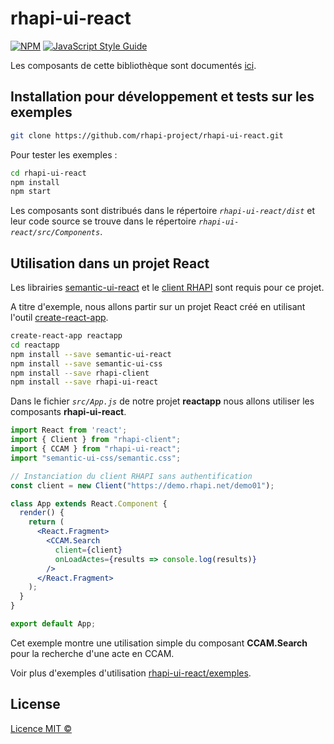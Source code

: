 # rhapi-ui-react

>

[![NPM](https://img.shields.io/npm/v/rhapi-ui-react?color=brightgreen&logo=npm)](https://www.npmjs.com/package/rhapi-ui-react) [![JavaScript Style Guide](https://img.shields.io/badge/code_style-standard-brightgreen.svg)](https://standardjs.com)


Les composants de cette bibliothèque sont documentés [ici](https://github.com/rhapi-project/rhapi-ui-react/blob/master/docs/composants.md).

## Installation pour développement et tests sur les exemples

```bash
git clone https://github.com/rhapi-project/rhapi-ui-react.git
```

Pour tester les exemples :

```bash
cd rhapi-ui-react
npm install
npm start
```
Les composants sont distribués dans le répertoire *`rhapi-ui-react/dist`* et leur code source se trouve dans le répertoire *`rhapi-ui-react/src/Components`*.

## Utilisation dans un projet React

Les librairies [semantic-ui-react](https://react.semantic-ui.com/) et le [client RHAPI](https://github.com/rhapi-project/rhapi-client) sont requis pour ce projet.

A titre d'exemple, nous allons partir sur un projet React créé en utilisant l'outil [create-react-app](https://www.npmjs.com/package/create-react-app).

```bash
create-react-app reactapp
cd reactapp
npm install --save semantic-ui-react
npm install --save semantic-ui-css
npm install --save rhapi-client
npm install --save rhapi-ui-react
```

Dans le fichier *`src/App.js`* de notre projet **reactapp** nous allons utiliser les composants **rhapi-ui-react**.

```jsx
import React from 'react';
import { Client } from "rhapi-client";
import { CCAM } from "rhapi-ui-react";
import "semantic-ui-css/semantic.css";

// Instanciation du client RHAPI sans authentification
const client = new Client("https://demo.rhapi.net/demo01");

class App extends React.Component {
  render() {
    return (
      <React.Fragment>
        <CCAM.Search
          client={client}
          onLoadActes={results => console.log(results)}
        />
      </React.Fragment>
    );
  }
}

export default App;
```

Cet exemple montre une utilisation simple du composant **CCAM.Search** pour la recherche d'une acte en CCAM.

Voir plus d'exemples d'utilisation [rhapi-ui-react/exemples](https://github.com/rhapi-project/rhapi-ui-react/tree/master/src/exemples).

## License

[Licence MIT ©](https://github.com/rhapi-project/rhapi-ui-react/blob/master/LICENSE)
